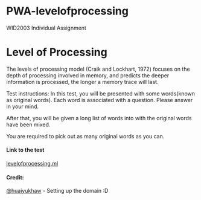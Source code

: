 # PWA-levelofprocessing
WID2003 Individual Assignment


# Level of Processing
The levels of processing model (Craik and Lockhart, 1972) focuses on the depth of processing involved in memory, and predicts the deeper information is processed, the longer a memory trace will last.


Test instructions:
In this test, you will be presented with some words(known as original words). Each word is associated with a question. Please answer in your mind.


After that, you will be given a long list of words into with the original words have been mixed.


You are required to pick out as many original words as you can.

#### Link to the test
[levelofprocessing.ml](http://levelofprocessing.ml)


#### Credit:
[@huaiyukhaw](http://github.com/huaiyukhaw) - Setting up the domain :D
